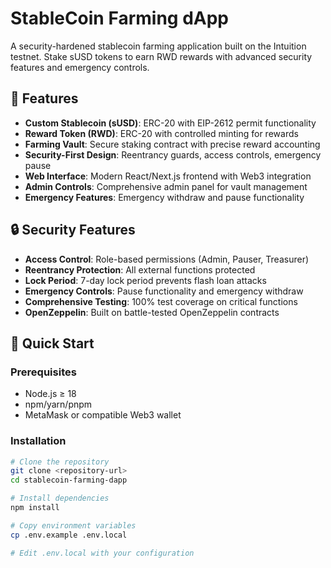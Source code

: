 # StableCoin Farming dApp

A security-hardened stablecoin farming application built on the Intuition testnet. Stake sUSD tokens to earn RWD rewards with advanced security features and emergency controls.

## 🌟 Features

- **Custom Stablecoin (sUSD)**: ERC-20 with EIP-2612 permit functionality
- **Reward Token (RWD)**: ERC-20 with controlled minting for rewards
- **Farming Vault**: Secure staking contract with precise reward accounting
- **Security-First Design**: Reentrancy guards, access controls, emergency pause
- **Web Interface**: Modern React/Next.js frontend with Web3 integration
- **Admin Controls**: Comprehensive admin panel for vault management
- **Emergency Features**: Emergency withdraw and pause functionality

## 🔒 Security Features

- **Access Control**: Role-based permissions (Admin, Pauser, Treasurer)
- **Reentrancy Protection**: All external functions protected
- **Lock Period**: 7-day lock period prevents flash loan attacks
- **Emergency Controls**: Pause functionality and emergency withdraw
- **Comprehensive Testing**: 100% test coverage on critical functions
- **OpenZeppelin**: Built on battle-tested OpenZeppelin contracts

## 🚀 Quick Start

### Prerequisites

- Node.js ≥ 18
- npm/yarn/pnpm
- MetaMask or compatible Web3 wallet

### Installation

```bash
# Clone the repository
git clone <repository-url>
cd stablecoin-farming-dapp

# Install dependencies
npm install

# Copy environment variables
cp .env.example .env.local

# Edit .env.local with your configuration
